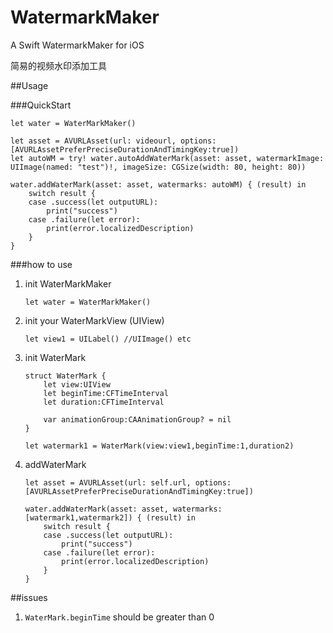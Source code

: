 # WatermarkMaker
 A Swift WatermarkMaker for iOS
 
 简易的视频水印添加工具


##Usage

###QuickStart
```
let water = WaterMarkMaker()

let asset = AVURLAsset(url: videourl, options: [AVURLAssetPreferPreciseDurationAndTimingKey:true])
let autoWM = try! water.autoAddWaterMark(asset: asset, watermarkImage: UIImage(named: "test")!, imageSize: CGSize(width: 80, height: 80))
    
water.addWaterMark(asset: asset, watermarks: autoWM) { (result) in
    switch result {
    case .success(let outputURL):
        print("success")
    case .failure(let error):
        print(error.localizedDescription)
    }
}

```

###how to use

1. init WaterMarkMaker

	`let water = WaterMarkMaker()`
2. init your WaterMarkView (UIView)

	`let view1 = UILabel() //UIImage() etc`
3. init WaterMark
	
	```
	struct WaterMark {
	    let view:UIView
	    let beginTime:CFTimeInterval
	    let duration:CFTimeInterval
	    
	    var animationGroup:CAAnimationGroup? = nil
	}
	
	let watermark1 = WaterMark(view:view1,beginTime:1,duration2)
	```
4. addWaterMark
	
	```
	let asset = AVURLAsset(url: self.url, options: [AVURLAssetPreferPreciseDurationAndTimingKey:true])
	
	water.addWaterMark(asset: asset, watermarks: [watermark1,watermark2]) { (result) in
	    switch result {
	    case .success(let outputURL):
	        print("success")
	    case .failure(let error):
	        print(error.localizedDescription)
	    }
	}
	```        
	
##issues
1. `WaterMark.beginTime` should be greater than 0
